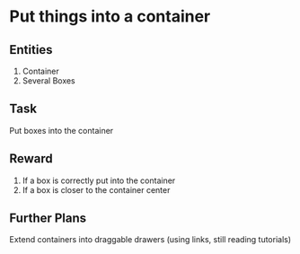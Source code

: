 # Put things into a container

## Entities

1. Container
2. Several Boxes

## Task

Put boxes into the container

## Reward

1. If a box is correctly put into the container
2. If a box is closer to the container center

## Further Plans

Extend containers into draggable drawers (using links, still reading tutorials)
